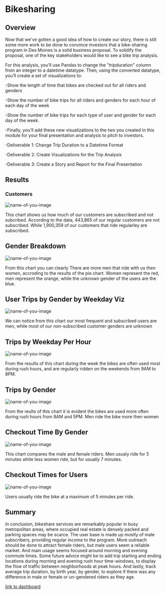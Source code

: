 # Bikesharing

## Overview
Now that we've gotten a good idea of how to create our story, there is still some more work to be done to convince investors that a bike-sharing program in Des Moines is a solid business proposal. To solidify the proposal, one of the key stakeholders would like to see a bike trip analysis.

For this analysis, you’ll use Pandas to change the "tripduration" column from an integer to a datetime datatype. Then, using the converted datatype, you’ll create a set of visualizations to:

-Show the length of time that bikes are checked out for all riders and genders 

-Show the number of bike trips for all riders and genders for each hour of each day of the week

-Show the number of bike trips for each type of user and gender for each day of the week.

-Finally, you’ll add these new visualizations to the two you created in this module for your final presentation and analysis to pitch to investors.

-Deliverable 1: Change Trip Duration to a Datetime Format

-Deliverable 2: Create Visualizations for the Trip Analysis

-Deliverable 3: Create a Story and Report for the Final Presentation

## Results

### Customers

![name-of-you-image](https://github.com/skinnytwinvale/Bikesharing/blob/40200b1cd3dc1b432d1d8fb9103e65e871c041a5/images/Customers.png)

This chart shows us how much of our customers are subscribed and not subcribed. According to the data, 443,865 of our regular customers are not subscribed. While 1,900,359 of our customers that ride regularley are subscribed.

## Gender Breakdown

![name-of-you-image](https://github.com/skinnytwinvale/Bikesharing/blob/25630fdd184fa17d4579c93b32a70295854bfdf9/images/gender%20breakdown.png)

From this chart you can clearly There are more men that ride with us then women, accroding to the results of the pie chart. Women represent the red, men represent the orange, while the unknown gender of the users are the blue.

## User Trips by Gender by Weekday Viz

![name-of-you-image](https://github.com/skinnytwinvale/Bikesharing/blob/25630fdd184fa17d4579c93b32a70295854bfdf9/images/User%20trips%20by%20gender.png)

We can notice from this chart our most frequent and subscribed users are men, while most of our non-subscribed customer genders are unknown

## Trips by Weekday Per Hour

![name-of-you-image](https://github.com/skinnytwinvale/Bikesharing/blob/25630fdd184fa17d4579c93b32a70295854bfdf9/images/trips%20by%20weekday%20per%20hour.png)

From the results of this chart during the week the bikes are often used most during rush hours, and are regularly ridden on the weekends from 9AM to 8PM.

## Trips by Gender

![name-of-you-image](https://github.com/skinnytwinvale/Bikesharing/blob/71091c82b523f4bd50e45c68eb6e66acb20040f1/images/Trips%20by%20Gender.png)

From the reults of this chart it is evident the bikes are used more often during rush hours from 8AM and 5PM. Men ride the bike more then women

## Checkout Time By Gender

![name-of-you-image](https://github.com/skinnytwinvale/Bikesharing/blob/71091c82b523f4bd50e45c68eb6e66acb20040f1/images/checkout%20times%20by%20gender.png)

This chart compares the male and female riders. Men usualy ride for 5 minutes while less women ride, but for usually 7 minutes.

## Checkout Times for Users

![name-of-you-image](https://github.com/skinnytwinvale/Bikesharing/blob/71091c82b523f4bd50e45c68eb6e66acb20040f1/images/checkout%20times%20for%20users.png)

Users usually ride the bike at a maximum of 5 minutes per ride.

## Summary

In conclusion, bikeshare services are remarkably popular in busy metropolitan areas, where occupied real estate is densely packed and parking spaces may be scarce. The user base is made up mostly of male subscribers, providing regular income to the program. More outreach should be done to attract female riders, but male users seem a reliable market. And main usage seems focused around morning and evening commute times. Some future advice might be to add trip starting and ending locations during morning and evening rush hour time-windows, to display the flow of traffic between neighborhoods at peak hours. And lastly, track average trip duration, by birth year, by gender, to explore if there was any difference in male or female or un-gendered riders as they age.


[link to dashboard](https://public.tableau.com/views/NYCBIKE_CHALLENGE/NYCBIKE_CHALLENGE?:language=en-US&publish=yes&:display_count=n&:origin=viz_share_link)
